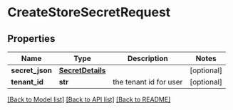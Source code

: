 # CreateStoreSecretRequest

## Properties
Name | Type | Description | Notes
------------ | ------------- | ------------- | -------------
**secret_json** | [**SecretDetails**](SecretDetails.md) |  | [optional] 
**tenant_id** | **str** | the tenant id for user | [optional] 

[[Back to Model list]](../README.md#documentation-for-models) [[Back to API list]](../README.md#documentation-for-api-endpoints) [[Back to README]](../README.md)


